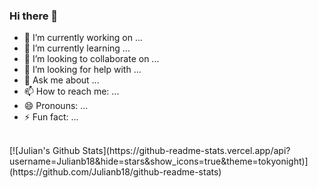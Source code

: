 ### Hi there 👋

- 🔭 I’m currently working on ...
- 🌱 I’m currently learning ...
- 👯 I’m looking to collaborate on ...
- 🤔 I’m looking for help with ...
- 💬 Ask me about ...
- 📫 How to reach me: ...
- 😄 Pronouns: ...
- ⚡ Fun fact: ...

<br/>
[![Julian's Github Stats](https://github-readme-stats.vercel.app/api?username=Julianb18&hide=stars&show_icons=true&theme=tokyonight)](https://github.com/Julianb18/github-readme-stats)
